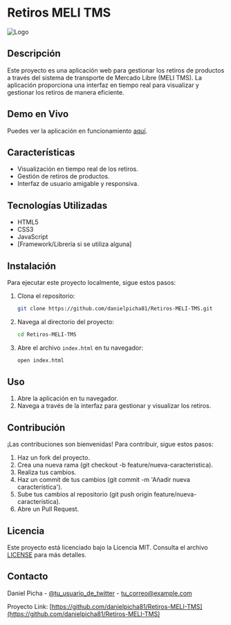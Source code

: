 # Retiros MELI TMS

![Logo](https://danielpicha81.github.io/Retiros-MELI-TMS/logo.png)

## Descripción

Este proyecto es una aplicación web para gestionar los retiros de productos a través del sistema de transporte de Mercado Libre (MELI TMS). La aplicación proporciona una interfaz en tiempo real para visualizar y gestionar los retiros de manera eficiente.

## Demo en Vivo

Puedes ver la aplicación en funcionamiento [aquí](https://danielpicha81.github.io/Retiros-MELI-TMS/).

## Características

- Visualización en tiempo real de los retiros.
- Gestión de retiros de productos.
- Interfaz de usuario amigable y responsiva.

## Tecnologías Utilizadas

- HTML5
- CSS3
- JavaScript
- [Framework/Librería si se utiliza alguna]

## Instalación

Para ejecutar este proyecto localmente, sigue estos pasos:

1. Clona el repositorio:
    ```bash
    git clone https://github.com/danielpicha81/Retiros-MELI-TMS.git
    ```

2. Navega al directorio del proyecto:
    ```bash
    cd Retiros-MELI-TMS
    ```

3. Abre el archivo `index.html` en tu navegador:
    ```bash
    open index.html
    ```

## Uso

1. Abre la aplicación en tu navegador.
2. Navega a través de la interfaz para gestionar y visualizar los retiros.

## Contribución

¡Las contribuciones son bienvenidas! Para contribuir, sigue estos pasos:

1. Haz un fork del proyecto.
2. Crea una nueva rama (git checkout -b feature/nueva-caracteristica).
3. Realiza tus cambios.
4. Haz un commit de tus cambios (git commit -m 'Añadir nueva característica').
5. Sube tus cambios al repositorio (git push origin feature/nueva-caracteristica).
6. Abre un Pull Request.

## Licencia

Este proyecto está licenciado bajo la Licencia MIT. Consulta el archivo [LICENSE](LICENSE) para más detalles.

## Contacto

Daniel Picha - [@tu_usuario_de_twitter](https://twitter.com/tu_usuario_de_twitter) - tu_correo@example.com

Proyecto Link: [https://github.com/danielpicha81/Retiros-MELI-TMS](https://github.com/danielpicha81/Retiros-MELI-TMS)
